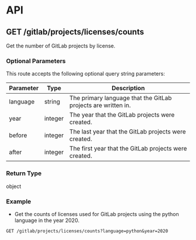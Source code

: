 # API

## GET /gitlab/projects/licenses/counts

Get the number of GitLab projects by license.

### Optional Parameters

This route accepts the following optional query string parameters:

| Parameter | Type | Description |
| --- | --- | --- |
| language | string | The primary language that the GitLab projects are written in. |
| year | integer | The year that the GitLab projects were created. |
| before | integer | The last year that the GitLab projects were created. |
| after | integer | The first year that the GitLab projects were created. |

### Return Type

object

### Example

- Get the counts of licenses used for GitLab projects using the python language in the year 2020.
```
GET /gitlab/projects/licenses/counts?language=python&year=2020
```